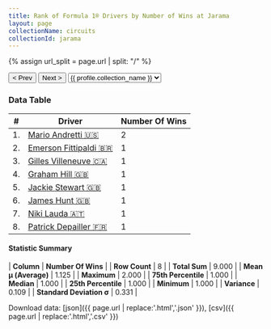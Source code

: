 ```yaml
---
title: Rank of Formula 1® Drivers by Number of Wins at Jarama
layout: page
collectionName: circuits
collectionId: jarama
---
```


{% assign url_split = page.url | split: "/" %}
<div id="collection-navigation">
<button onclick="selector.options[selector.selectedIndex-1].value && (window.location = selector.options[selector.selectedIndex-1].value);">&lt; Prev</button>
<button onclick="selector.options[selector.selectedIndex+1].value && (window.location = selector.options[selector.selectedIndex+1].value);">Next &gt;</button>
<select id="selector" onchange="this.options[this.selectedIndex].value && (window.location = this.options[this.selectedIndex].value);">
  {% for collectionId in site.data[page.collectionName].refs %}
    {% if collectionId == page.collectionId %}
      {% assign selected = "selected" %}
    {% else %}
      {% assign selected = "" %}
    {% endif %}
    {% assign profile = site.data[page.collectionName][collectionId].profile %}
    <option value="/f1/{{ page.collectionName }}/{{ collectionId }}/{{ url_split[4] }}" {{ selected }}>{{ profile.collection_name }}</option>
  {% endfor %}
</select>
</div>

<canvas id="chart" width="400" height="180"></canvas>
<script>
var data = {
    "datasets": [
        {
            "backgroundColor": [
                "#9C8E8D",
                "#9C8E8D",
                "#9C8E8D",
                "#9C8E8D",
                "#9C8E8D",
                "#9C8E8D",
                "#9C8E8D",
                "#9C8E8D"
            ],
            "borderColor": [
                "#1D181E",
                "#1D181E",
                "#1D181E",
                "#1D181E",
                "#1D181E",
                "#1D181E",
                "#1D181E",
                "#1D181E"
            ],
            "borderWidth": 1,
            "data": [
                2.0,
                1.0,
                1.0,
                1.0,
                1.0,
                1.0,
                1.0,
                1.0
            ],
            "label": "Number Of Wins"
        }
    ],
    "labels": [
        "Mario Andretti",
        "Emerson Fittipaldi",
        "Gilles Villeneuve",
        "Graham Hill",
        "Jackie Stewart",
        "James Hunt",
        "Niki Lauda",
        "Patrick Depailler"
    ]
};
var options = {
  legend: {
    display: false
  },
  scales: {
    xAxes: [{
      ticks: {
        beginAtZero: true,
        maxRotation: 180,
        display: window.innerWidth > 800
      }
    }],
    yAxes: [{
      ticks: {
        beginAtZero: true
      }
    }]
  },
  onResize: function(chart, size) {
    chart.options.scales.xAxes[0].ticks.display = size.width > 800;
  }
};
var chart = new Chart("chart", {
    data: data,
    type: 'bar',
    options: options
});
</script>



### Data Table

| # | Driver | Number Of Wins |
|--|--|--|
| 1. | [Mario Andretti 🇺🇸](/f1/drivers/mario_andretti) | 2 |
| 2. | [Emerson Fittipaldi 🇧🇷](/f1/drivers/emerson_fittipaldi) | 1 |
| 3. | [Gilles Villeneuve 🇨🇦](/f1/drivers/gilles_villeneuve) | 1 |
| 4. | [Graham Hill 🇬🇧](/f1/drivers/hill) | 1 |
| 5. | [Jackie Stewart 🇬🇧](/f1/drivers/stewart) | 1 |
| 6. | [James Hunt 🇬🇧](/f1/drivers/hunt) | 1 |
| 7. | [Niki Lauda 🇦🇹](/f1/drivers/lauda) | 1 |
| 8. | [Patrick Depailler 🇫🇷](/f1/drivers/depailler) | 1 |

#### Statistic Summary

| **Column** | **Number Of Wins** |
| **Row Count** | 8 |
| **Total Sum** | 9.000 |
| **Mean μ (Average)** | 1.125 |
| **Maximum** | 2.000 |
| **75th Percentile** | 1.000 |
| **Median** | 1.000 |
| **25th Percentile** | 1.000 |
| **Minimum** | 1.000 |
| **Variance** | 0.109 |
| **Standard Deviation σ** | 0.331 |

Download data: [json]({{ page.url | replace:'.html','.json' }}), [csv]({{ page.url | replace:'.html','.csv' }})
